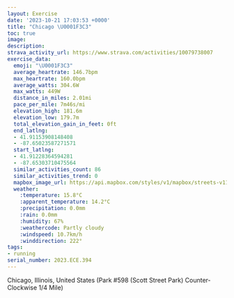 ```yaml
---
layout: Exercise
date: '2023-10-21 17:03:53 +0000'
title: "Chicago \U0001F3C3"
toc: true
image:
description:
strava_activity_url: https://www.strava.com/activities/10079738007
exercise_data:
  emoji: "\U0001F3C3"
  average_heartrate: 146.7bpm
  max_heartrate: 160.0bpm
  average_watts: 304.6W
  max_watts: 449W
  distance_in_miles: 2.01mi
  pace_per_mile: 7m46s/mi
  elevation_high: 181.6m
  elevation_low: 179.7m
  total_elevation_gain_in_feet: 0ft
  end_latlng:
  - 41.91153908148408
  - -87.65023587271571
  start_latlng:
  - 41.91228364594281
  - -87.65303710475564
  similar_activities_count: 86
  similar_activities_trend: 0
  mapbox_image_url: https://api.mapbox.com/styles/v1/mapbox/streets-v11/static/path-5+787af2-1.0(k%7Bx~Fbl~uOAyAIg%40EK%40S%5Ci%40x%40eAh%40w%40JeAByA%40SFY%40q%40DOX%40CgBBcLAq%40Gw%40CkB%3FgBBeAJSj%40c%40LEz%40BLJ%40REbDBfAPd%40NLJDL%40vAIPKNODWA%7DCEi%40CMOQSKSCw%40D%5BFQHQ%60%40EVFvA%3Fz%40%40XFTNTRFR%40jAERGLODKFYEmDCWGMOOWISAa%40Bg%40DKBOLKXCVDn%40AzABf%40DNLPNJL%40%7CAKPGTY%40YC%7DCC%5DIQIKSKSCi%40%40g%40FKBIHMREf%40%40~BDl%40FRJPPJ%5C%40%60%40G%5CALCVSLW%40g%40G%7BCEWGMOKMEk%40E%7BA%40KAKMGCq%40Dy%40%40QNYJEHFzAJnADnAAvABj%40ALGTBf%40Cd%40B~%40A%7CCB%60G),pin-s-s+e5b22e(-87.65138,41.91174),pin-s-f+89ae00(-87.64863000000008,41.91101000000001)/auto/800x800?access_token=pk.eyJ1Ijoiam9zaGJlY2ttYW4iLCJhIjoiY205eWR2aDd1MWZ6djJrbXc4a3M0bWZleiJ9.XiG9OWkNcZk2QzjJbxLB4A
  weather:
    :temperature: 15.8°C
    :apparent_temperature: 14.2°C
    :precipitation: 0.0mm
    :rain: 0.0mm
    :humidity: 67%
    :weathercode: Partly cloudy
    :windspeed: 10.7km/h
    :winddirection: 222°
tags:
- running
serial_number: 2023.ECE.394
---
```

Chicago, Illinois, United States (Park #598 (Scott Street Park) Counter-Clockwise 1/4 Mile)
